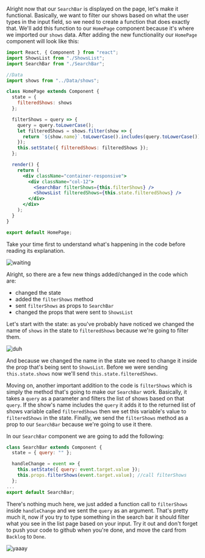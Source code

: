 Alright now that our `SearchBar` is displayed on the page, let's make it functional. Basically, we want to filter our shows based on what the user types in the input field, so we need to create a function that does exactly that. We'll add this function to our `HomePage` component because it's where we imported our `shows` data. After adding the new functionality our `HomePage` component will look like this:

```jsx
import React, { Component } from "react";
import ShowsList from "./ShowsList";
import SearchBar from "./SearchBar";

//Data
import shows from "../Data/shows";

class HomePage extends Component {
  state = {
    filteredShows: shows
  };

  filterShows = query => {
    query = query.toLowerCase();
    let filteredShows = shows.filter(show => {
      return `${show.name}`.toLowerCase().includes(query.toLowerCase());
    });
    this.setState({ filteredShows: filteredShows });
  };

  render() {
    return (
      <div className="container-responsive">
        <div className="col-12">
          <SearchBar filterShows={this.filterShows} />
          <ShowsList filteredShows={this.state.filteredShows} />
        </div>
      </div>
    );
  }
}

export default HomePage;
```

Take your time first to understand what's happening in the code before reading its explanation.

![waiting](https://media.tenor.com/images/a48310348e788561dc238b6db1451264/tenor.gif)

Alright, so there are a few new things added/changed in the code which are:

- changed the state
- added the `filterShows` method
- sent `filterShows` as props to `SearchBar`
- changed the props that were sent to `ShowsList`

Let's start with the state: as you've probably have noticed we changed the name of `shows` in the state to `filteredShows` because we're going to filter them.

![duh](https://media.tenor.com/images/0fb5d4079ea1c2232c5f73ed263b06e7/tenor.gif)

And because we changed the name in the state we need to change it inside the prop that's being sent to `ShowsList`. Before we were sending `this.state.shows` now we'll send `this.state.filteredShows`.

Moving on, another important addition to the code is `filterShows` which is simply the method that's going to make our `SearchBar` work. Basically, it takes a `query` as a parameter and filters the list of shows based on that `query`. If the show's name includes the `query` it adds it to the returned list of shows variable called `filteredShows` then we set this variable's value to `filteredShows` in the state. Finally, we send the `filterShows` method as a prop to our `SearchBar` because we're going to use it there.

In our `SearchBar` component we are going to add the following:

```jsx
class SearchBar extends Component {
  state = { query: "" };

  handleChange = event => {
    this.setState({ query: event.target.value });
    this.props.filterShows(event.target.value); //call filterShows
  };
...
export default SearchBar;
```

There's nothing much here, we just added a function call to `filterShows` inside `handleChange` and we sent the `query` as an argument. That's pretty much it, now if you try to type something in the search bar it should filter what you see in the list page based on your input. Try it out and don't forget to push your code to github when you're done, and move the card from `Backlog` to `Done`.

![yaaay](https://media1.tenor.com/images/05a7505c225710ad1b77bc4caf7cd0bf/tenor.gif?itemid=5370842)
